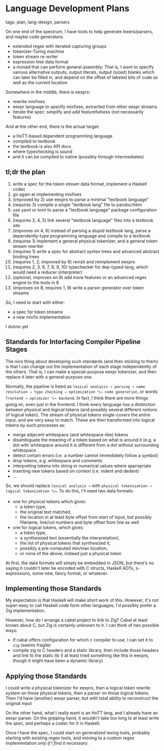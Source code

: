 # Language Development Plans
tags: plan, lang-design, parsers

On one end of the spectrum, I have tools to help generate lexers/parsers, and maybe code generators:
  * extended regex with iterated capturing groups
  * tokenizer-Turing machine
  * token stream re-writer
  * expression tree data format
  * a monad that can perform general assembly:
    That is, I want to specify various alternative outputs, output literals, output (sized) blanks which can later be filled in, and depend on the offset of labeled bits of code as well as the current location

Somewhere in the middle, there is eexprs:
  * rewrite mixfixes
  * eexpr language to specify mixfixes, extracted from other eexpr streams
  * iterate the spec: simplify and add featurefulness (not necessarily features)

And at the other end, there is the actual target:
  * a HoTT-based dependent programming language
  * compiled to textbook
  * the textbook is also API docs
  * where typechecking is sound
  * and it can be compiled to native (possibly through intermediates)


## tl;dr the plan

  1. write a spec for the token stream data format, implement a Haskell codec
  2. go again at implementing mixfixes
  3. (improved by 2) use eexprs to parse a minimal "textbook language"
  4. (requires 3) compile a single "textbook lang" file to pandoc/html
  5. use yaml or toml to parse a "textbook language" package configuration file
  6. (requires 3, 4, 5) link several "textbook language" files into a textbook site
  7. (improves on 4, 6) instead of parsing a stupid textbook lang, parse a dependently-type programming language and compile to a textbook
  8. (requires 1) implement a general physical tokenizer, and a general token stream rewriter
  9. (requires 1) write a spec for abstract syntax trees and advanced abstract binding trees
  10. (requires 1, 2; improved by 8) revisit and reimplement eexprs
  11. (requires 2, 3, 6, 7, 8, 9, 10) typechecker for dep-typed-lang, which would need a reducer (interpreter)
  12. (optional; improves on 8) add more features or an advanced regex engine to the tools in 8
  13. (improves on 8, requires 1, 9) write a parser generator over token streams


So, I need to start with either:
  * a spec for token streams
  * a new mixfix implementation

I dunno yet

## Standards for Interfacing Compiler Pipeline Stages

The nice thing about developing such standards (and then sticking to them) is that I can change out the implementation of each stage independently of the others.
That is, I can make a special-purpose eexpr tokenizer, and then replace it later with a general-purpose one.

Normally, the pipeline is listed as `lexical analysis → parsing → name resolution → type checking → optimization ⮌→ code generation`, or words `frontend → optimizer ⮌→ backend`.
In fact, I think there are more things going on, even just in the frontend.
I think every language has a distinction between _physical_ and _logical_ tokens (and possibly several different notions of logical token).
The stream of physical tokens single-covers the entire input, and are very easy to match.
These are then transformed into logical tokens by such processes as:
  * merge adjacent whitespace (and whitespace-like) tokens
  * disambiguate the meaning of a token based on what is around it (e.g. a dot with whitespace around it is different from a dot without surrounding whitespace
  * detect certain errors (i.e. a number cannot immediately follow a symbol)
  * drop tokens, e.g. whitespace and comments
  * interpreting tokens into string or numerical values where appropriate
  * inserting new tokens based on context (i.e. indent and dedent)
  * …

So, we should replace `lexical analysis →` with `physical tokenization → logical tokenization ⮌→`.
To do this, I'll need two data formats:
  * one for physical tokens which gives:
    * a token type,
    * the original text matched,
    * the location in at least byte offset from start of input, but possibly filename, line/col numbers and byte offset from line as well
  * one for logical tokens, which gives:
    * a token type,
    * a synthesized text (essentially the interpretation),
    * the list of physical tokens that synthesized it,
    * possibly a pre-computed min/max location;
    * or none of the above, instead just a physical token

At first, the data formats will simply be embedded in JSON, but there's no saying it couldn't later be encoded with C structs, Haskell ADTs, s-expressions, some new, fancy format, or whatever.

## Implementing those Standards

My expectation is that Haskell will make short work of this.
However, it's not super-easy to call Haskell code form other languages;
I'd possibly prefer a Zig implementation.

However, how do I arrange a cabal project to link to Zig?
Cabal at least knows about C, but Zig is certainly unknown to it.
I can think of two possible ways:
  * if cabal offers configuration for which c compiler to use, I can set it to `zig` (seems fragile)
  * compile zig to C headers and a static library, then include those headers and link to the static lib (I at least tried something like this in eexprs, though it might have been a dynamic library)

## Applying those Standards

I could write a physical tokenizer for eexprs, then a logical token rewrite system on those physical tokens, then a parser on those logical tokens.
Then I'd have (another) eexpr parser, but with total ability to reconstruct the original input

On the other hand, what I really want is an HoTT lang, and I already have an eexpr parser.
On the gripping hand, it wouldn't take too long to at least write the _spec_, and perhaps a codec for it in Haskell.

Once I have the spec, I could start on generalized lexing tools, probably starting with existing regex tools, and moving to a custom regex implementation *only if I find it necessary*.

